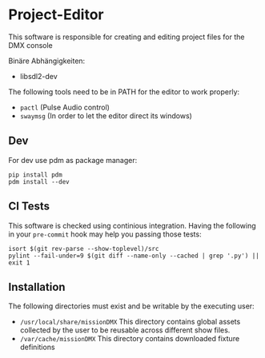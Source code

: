 # Project-Editor
This software is responsible for creating and editing project files for the DMX console

Binäre Abhängigkeiten:
* libsdl2-dev

The following tools need to be in PATH for the editor to work properly:
 * `pactl` (Pulse Audio control)
 * `swaymsg` (In order to let the editor direct its windows)

## Dev
For dev use pdm as package manager:
```
pip install pdm
pdm install --dev
```
## CI Tests
This software is checked using continious integration. Having the following in your `pre-commit` hook
may help you passing those tests:
```
isort $(git rev-parse --show-toplevel)/src
pylint --fail-under=9 $(git diff --name-only --cached | grep '.py') || exit 1
```

## Installation
The following directories must exist and be writable by the executing user:
 * `/usr/local/share/missionDMX` This directory contains global assets collected by the user to be reusable across
   different show files.
 * `/var/cache/missionDMX` This directory contains downloaded fixture definitions